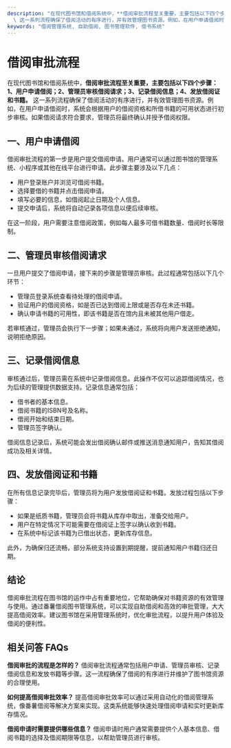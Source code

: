 ```yaml
---
description: "在现代图书馆和借阅系统中，**借阅审批流程至关重要，主要包括以下四个步骤：1、用户申请借阅；2、管理员审核借阅请求；3、记录借阅信息；4、发放借阅证和书籍。**\
  \ 这一系列流程确保了借阅活动的有序进行，并有效管理图书资源。例如，在用户申请借阅时，系统会根据用户的借阅资格和所借书籍的可用状态进行初步审核。如果借阅请求符合要求，管理员将最终确认并授予借阅权限。"
keywords: "借阅管理系统, 自助借阅, 图书管理软件, 借书系统"
---
```

# 借阅审批流程

在现代图书馆和借阅系统中，**借阅审批流程至关重要，主要包括以下四个步骤：1、用户申请借阅；2、管理员审核借阅请求；3、记录借阅信息；4、发放借阅证和书籍。** 这一系列流程确保了借阅活动的有序进行，并有效管理图书资源。例如，在用户申请借阅时，系统会根据用户的借阅资格和所借书籍的可用状态进行初步审核。如果借阅请求符合要求，管理员将最终确认并授予借阅权限。

## **一、用户申请借阅**

借阅审批流程的第一步是用户提交借阅申请。用户通常可以通过图书馆的管理系统、小程序或其他在线平台进行申请。此步骤主要涉及以下几点：

- 用户登录账户并浏览可借阅书籍。
- 选择要借的书籍并点击借阅申请。
- 填写必要的信息，如借阅起止日期及个人信息。
- 提交申请后，系统将自动记录各项信息以便后续审核。

在这一阶段，用户需要注意借阅政策，例如每人最多可借书籍数量、借阅时长等限制。

## **二、管理员审核借阅请求**

一旦用户提交了借阅申请，接下来的步骤是管理员审核。此过程通常包括以下几个环节：

- 管理员登录系统查看待处理的借阅申请。
- 验证用户的借阅资格，如是否已达到借阅上限或是否存在未还书籍。
- 确认申请书籍的可用性，即该书籍是否在馆内且未被其他用户借走。
  
若审核通过，管理员会执行下一步骤；如果未通过，系统将向用户发送拒绝通知，说明拒绝原因。

## **三、记录借阅信息**

审核通过后，管理员需在系统中记录借阅信息。此操作不仅可以追踪借阅情况，也为后续的管理提供数据支持。记录信息通常包括：

- 借书者的基本信息。
- 借阅书籍的ISBN号及名称。
- 借阅开始和结束日期。
- 管理员签字确认。

借阅信息记录后，系统可能会发出借阅确认邮件或推送消息通知用户，告知其借阅成功及相关详情。

## **四、发放借阅证和书籍**

在所有信息记录完毕后，管理员将为用户发放借阅证和书籍。发放过程包括以下步骤：

- 如果是纸质书籍，管理员会将书籍从库存中取出，准备交给用户。
- 用户在特定情况下可能需要在借阅证上签字以确认收到书籍。
- 在系统中标记该书籍为已借出状态，更新库存信息。

此外，为确保归还流畅，部分系统支持设置到期提醒，提前通知用户书籍归还日期。

## 结论

借阅审批流程在图书馆的运作中占有重要地位，它帮助确保对书籍资源的有效管理与使用。通过番薯借阅图书管理系统，可以实现自助借阅和高效的审批管理，大大提高借阅效率。建议图书馆在采用管理系统时，优化审批流程，以提升用户体验及借阅的便利性。

## 相关问答 FAQs

**借阅审批的流程是怎样的？**
借阅审批流程通常包括用户申请、管理员审核、记录借阅信息和发放书籍等步骤。这一流程确保了借阅的有序进行并维护了图书馆资源的合理使用。

**如何提高借阅审批效率？**
提高借阅审批效率可以通过采用自动化的借阅管理系统，像番薯借阅等解决方案来实现。这类系统能够快速处理借阅申请和实时更新库存情况。

**借阅申请时需要提供哪些信息？**
借阅申请时用户通常需要提供个人基本信息、借阅书籍的选择及借阅期限等信息，以帮助管理员进行审核。

